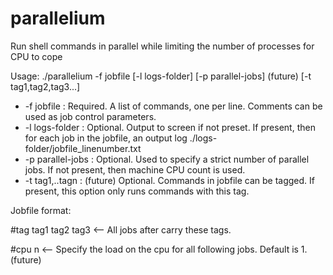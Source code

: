 # parallelium
Run shell commands in parallel while limiting the number of processes for CPU to cope

Usage:
./parallelium -f jobfile [-l logs-folder] [-p parallel-jobs] (future) [-t tag1,tag2,tag3...]

* -f jobfile       : Required. A list of commands, one per line. Comments can be used as job control parameters.
* -l logs-folder   : Optional. Output to screen if not preset. If present, then for each job in the jobfile, an output log ./logs-folder/jobfile_linenumber.txt
* -p parallel-jobs : Optional. Used to specify a strict number of parallel jobs. If not present, then machine CPU count is used.
* -t tag1,..tagn   : (future) Optional. Commands in jobfile can be tagged. If present, this option only runs commands with this tag.

Jobfile format:

\#tag tag1 tag2 tag3 <-- All jobs after carry these tags.

\#cpu n              <-- Specify the load on the cpu for all following jobs. Default is 1. (future)
